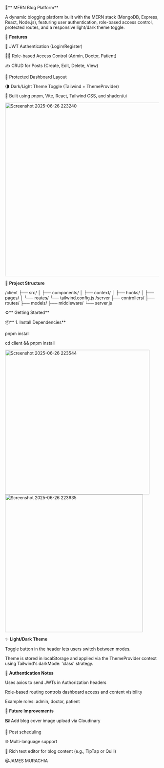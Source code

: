 📝** MERN Blog Platform**

A dynamic blogging platform built with the MERN stack (MongoDB, Express, React, Node.js), featuring user authentication, role-based access control, protected routes, and a responsive light/dark theme toggle.

🌟 **Features**

🔐 JWT Authentication (Login/Register)

🧑‍⚕️ Role-based Access Control (Admin, Doctor, Patient)

✍️ CRUD for Posts (Create, Edit, Delete, View)

🧭 Protected Dashboard Layout

🌗 Dark/Light Theme Toggle (Tailwind + ThemeProvider)

🚀 Built using pnpm, Vite, React, Tailwind CSS, and shadcn/ui


<img width="568" alt="Screenshot 2025-06-26 223240" src="https://github.com/user-attachments/assets/0ef857d3-1c44-4e56-b33c-a32972de8865" />

🚧 **Project Structure**

/client
  ├── src/
  │   ├── components/
  │   ├── context/
  │   ├── hooks/
  │   ├── pages/
  │   └── routes/
  └── tailwind.config.js
/server
  ├── controllers/
  ├── routes/
  ├── models/
  ├── middleware/
  └── server.js

⚙️** Getting Started**

📦** 1. Install Dependencies**

pnpm install

cd client && pnpm install


<img width="473" alt="Screenshot 2025-06-26 223544" src="https://github.com/user-attachments/assets/f36adf44-c5a1-40e1-9cb7-811328a5184f" />


<img width="451" alt="Screenshot 2025-06-26 223635" src="https://github.com/user-attachments/assets/06b6d29c-1993-4baf-bd37-c1459a956e6a" />



✨ **Light/Dark Theme**

Toggle button in the header lets users switch between modes. 

Theme is stored in localStorage and applied via the ThemeProvider context using Tailwind's darkMode: 'class' strategy.

🔐 **Authentication Notes**

Uses axios to send JWTs in Authorization headers

Role-based routing controls dashboard access and content visibility

Example roles: admin, doctor, patient


🧩 **Future Improvements**

🖼 Add blog cover image upload via Cloudinary

📅 Post scheduling

🌐 Multi-language support

🧠 Rich text editor for blog content (e.g., TipTap or Quill)


@JAMES MURACHIA
